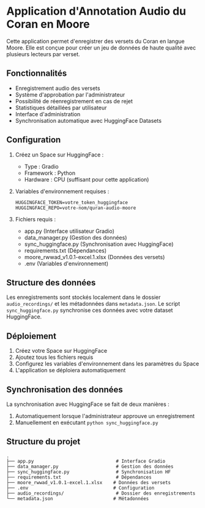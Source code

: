# Application d'Annotation Audio du Coran en Moore

Cette application permet d'enregistrer des versets du Coran en langue Moore. Elle est conçue pour créer un jeu de données de haute qualité avec plusieurs lecteurs par verset.

## Fonctionnalités

- Enregistrement audio des versets
- Système d'approbation par l'administrateur
- Possibilité de réenregistrement en cas de rejet
- Statistiques détaillées par utilisateur
- Interface d'administration
- Synchronisation automatique avec HuggingFace Datasets

## Configuration

1. Créez un Space sur HuggingFace :

   - Type : Gradio
   - Framework : Python
   - Hardware : CPU (suffisant pour cette application)

2. Variables d'environnement requises :

   ```
   HUGGINGFACE_TOKEN=votre_token_huggingface
   HUGGINGFACE_REPO=votre-nom/quran-audio-moore
   ```

3. Fichiers requis :
   - app.py (Interface utilisateur Gradio)
   - data_manager.py (Gestion des données)
   - sync_huggingface.py (Synchronisation avec HuggingFace)
   - requirements.txt (Dépendances)
   - moore_rwwad_v1.0.1-excel.1.xlsx (Données des versets)
   - .env (Variables d'environnement)

## Structure des données

Les enregistrements sont stockés localement dans le dossier `audio_recordings/` et les métadonnées dans `metadata.json`. Le script `sync_huggingface.py` synchronise ces données avec votre dataset HuggingFace.

## Déploiement

1. Créez votre Space sur HuggingFace
2. Ajoutez tous les fichiers requis
3. Configurez les variables d'environnement dans les paramètres du Space
4. L'application se déploiera automatiquement

## Synchronisation des données

La synchronisation avec HuggingFace se fait de deux manières :

1. Automatiquement lorsque l'administrateur approuve un enregistrement
2. Manuellement en exécutant `python sync_huggingface.py`

## Structure du projet

```
.
├── app.py                              # Interface Gradio
├── data_manager.py                     # Gestion des données
├── sync_huggingface.py                 # Synchronisation HF
├── requirements.txt                    # Dépendances
├── moore_rwwad_v1.0.1-excel.1.xlsx    # Données des versets
├── .env                               # Configuration
├── audio_recordings/                   # Dossier des enregistrements
└── metadata.json                      # Métadonnées
```
